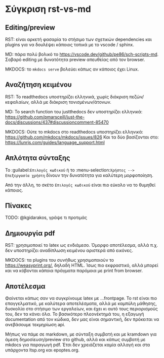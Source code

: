 Σύγκριση rst-vs-md
==================

Editing/preview
---------------

RST: είναι αρκετή φασαρία το στήσιμο των σχετικών dependencies και plugins για
να δουλέψει κάποιος τοπικά με το vscode / sphinx.

MD: πάρα πολύ βολικό το https://vscode.dev/github/pe86/sch-scripts-md.
Σοβαρό editing με δυνατότητα preview απευθείας από τον browser.

MKDOCS: το `mkdocs serve` βολεύει κάπως αν κάποιος έχει Linux.

Αναζήτηση κειμένου
------------------

RST: Το readthedocs υποστηρίζει ελληνικά, χωρίς διάκριση πεζών/κεφαλαίων, αλλά
με διάκριση τονισμένων/άτονων.

MD: Το search function του justthedocs δεν υποστηρίζει ελληνικά:
https://github.com/pmarsceill/just-the-docs/discussions/437#discussioncomment-85470

MKDOCS: Ούτε το mkdocs στο readthedocs υποστηρίζει ελληνικά:
https://github.com/mkdocs/mkdocs/issues/826
Και τα δύο βασίζονται στο: https://lunrjs.com/guides/language_support.html

Απλότητα σύνταξης
-----------------

Το :guilabel:`Επιλογές κωδικού` ή το :menu-selection:`Χρήστες --> Επεξεργασία
χρήστη` δίνουν την δυνατότητα για καλύτερη μορφοποίηση.

Από την άλλη, το σκέτο `Επιλογές κωδικού` είναι πιο εύκολο να το θυμηθεί κάποιος.

Πίνακες
-------

TODO: @kgidarakos, γράψε τι προτιμάς

Δημιουργία pdf
--------------

RST: χρησιμοποιεί το latex ως ενδιάμεσο. Όμορφο αποτέλεσμα, αλλά π.χ. δεν
υποστηρίζει αναδίπλωση κειμένου αριστερά από εικόνες.

MKDOCS: τα plugins του συνήθως χρησιμοποιούν το https://weasyprint.org/,
δηλαδή HTML. Ίσως πιο εκφραστικό, αλλά μπορεί και να κόβονται κάποια πράγματα
παρόμοια με print from browser.

Αποτέλεσμα
----------

Φαίνεται κάπως σαν να συγκρίνουμε latex με ...frontpage. Το rst είναι πιο
επαγγελματικό, με καλύτερα αποτελέσματα, αλλά με καμπύλη μάθησης, δυσκολία
στο στήσιμο των εργαλείων, και έχει κι αυτό τους περιορισμούς του, δεν τα
κάνει όλα. Το βασικότερο πλεονέκτημά του, η εξαγωγή documentation από τον
κώδικα, δεν μας είναι σημαντική, δεν πρόκειται να ανεβάσουμε τεκμηρίωση api.

Μήπως να πάμε σε markdown, με σύνταξη συμβατή και με kramdown για άμεση
δημοσίευση/preview στο github, αλλά και κάπως συμβατή με mkdocs για παραγωγή
pdf. Έτσι δεν χρειάζεται καμία αλλαγή και στα υπάρχοντα ltsp.org και
epoptes.org.
